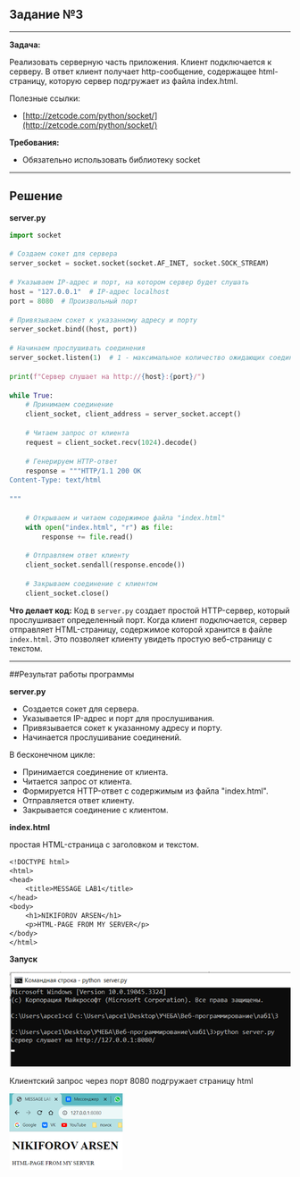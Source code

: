 ## Задание №3

---
**Задача:**

Реализовать серверную часть приложения. Клиент подключается к серверу. В ответ клиент получает http-сообщение, содержащее html-страницу, которую сервер подгружает из файла index.html. 

Полезные ссылки:

- [http://zetcode.com/python/socket/](http://zetcode.com/python/socket/)
	
**Требования:**

- Обязательно использовать библиотеку socket

---
## Решение

**server.py**
```python
import socket

# Создаем сокет для сервера
server_socket = socket.socket(socket.AF_INET, socket.SOCK_STREAM)

# Указываем IP-адрес и порт, на котором сервер будет слушать
host = "127.0.0.1"  # IP-адрес localhost
port = 8080  # Произвольный порт 

# Привязываем сокет к указанному адресу и порту
server_socket.bind((host, port))

# Начинаем прослушивать соединения
server_socket.listen(1)  # 1 - максимальное количество ожидающих соединений

print(f"Сервер слушает на http://{host}:{port}/")

while True:
    # Принимаем соединение
    client_socket, client_address = server_socket.accept()

    # Читаем запрос от клиента
    request = client_socket.recv(1024).decode()

    # Генерируем HTTP-ответ
    response = """HTTP/1.1 200 OK
Content-Type: text/html

"""

    # Открываем и читаем содержимое файла "index.html"
    with open("index.html", "r") as file:
        response += file.read()

    # Отправляем ответ клиенту
    client_socket.sendall(response.encode())

    # Закрываем соединение с клиентом
    client_socket.close()
```
**Что делает код:**
Код в `server.py` создает простой HTTP-сервер, который прослушивает определенный порт. Когда клиент подключается, сервер отправляет HTML-страницу, содержимое которой хранится в файле `index.html`. Это позволяет клиенту увидеть простую веб-страницу с текстом.

---
##Результат работы программы

**server.py**

- Создается сокет для сервера.
- Указывается IP-адрес и порт для прослушивания.
- Привязывается сокет к указанному адресу и порту.
- Начинается прослушивание соединений.

 В бесконечном цикле:
 
- Принимается соединение от клиента.
- Читается запрос от клиента.
- Формируется HTTP-ответ с содержимым из файла "index.html".
- Отправляется ответ клиенту.
- Закрывается соединение с клиентом.

	
	
	
	
	
**index.html**

простая HTML-страница с заголовком и текстом.

```
<!DOCTYPE html>
<html>
<head>
    <title>MESSAGE LAB1</title>
</head>
<body>
    <h1>NIKIFOROV ARSEN</h1>
    <p>HTML-PAGE FROM MY SERVER</p>
</body>
</html>
```

**Запуск**

![задание №3](img/3_1.png)


Клиентский запрос через порт 8080 подгружает страницу html

![задание №3](img/3_2.png)